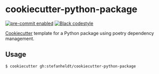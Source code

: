 # cookiecutter-python-package

<!-- badges-begin -->
[![pre-commit enabled][pre-commit badge]][pre-commit project]
[![Black codestyle][black badge]][black project]

[black badge]: https://img.shields.io/badge/code%20style-black-000000.svg
[black project]: https://github.com/psf/black

[github page]: https://github.com/cjolowicz/cookiecutter-python-package
[pre-commit badge]: https://img.shields.io/badge/pre--commit-enabled-brightgreen?logo=pre-commit&logoColor=white
[pre-commit project]: https://pre-commit.com/
<!-- badges-end -->

[Cookiecutter] template for a Python package using poetry dependency management.

[cookiecutter]: https://github.com/audreyr/cookiecutter

## Usage

```console
$ cookiecutter gh:stefanheldt/cookiecutter-python-package
```
